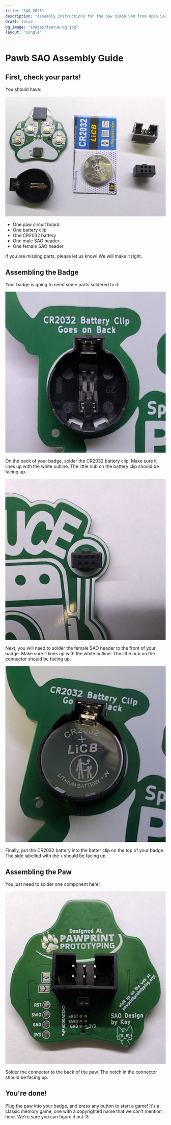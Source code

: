 ```yaml
---
title: "SAO 2025"
description: "Assembly instructions for the paw simon SAO from Open Sauce 2025"
draft: false
bg_image: "images/featue-bg.jpg"
layout: "single"
---
```

# Pawb SAO Assembly Guide

## First, check your parts!
You should have:

<img class="img-responsive" src="parts.jpg">

- One paw circuit board
- One battery clip
- One CR2032 battery
- One male SAO header
- One female SAO header 

If you are missing parts, please let us know! We will make it right.

## Assembling the Badge
Your badge is going to need some parts soldered to it:

<img class="img-responsive" src="clip.jpg">

On the back of your badge, solder the CR2032 battery clip. Make sure it 
lines up with the white outline. The little nub on the battery clip should 
be facing up.

<img class="img-responsive" src="badge_connector.jpg">

Next, you will need to solder the female SAO header to the front of your 
badge. Make sure it lines up with the white outline. The little nub on 
the connector should be facing up.

<img class="img-responsive" src="battery.jpg">

Finally, put the CR2032 battery into the batter clip on the top of your 
badge. The side labelled with the `+` should be facing up.

## Assembling the Paw

You just need to solder one component here!

<img class="img-responsive" src="pawb_connector.jpg">

Solder the connector to the back of the paw. The notch in the connector 
should be facing up. 

## You're done!

Plug the paw into your badge, and press any button to start a game! It's 
a classic memory game, one with a copyrighted name that we can't mention 
here. We're sure you can figure it out :3
